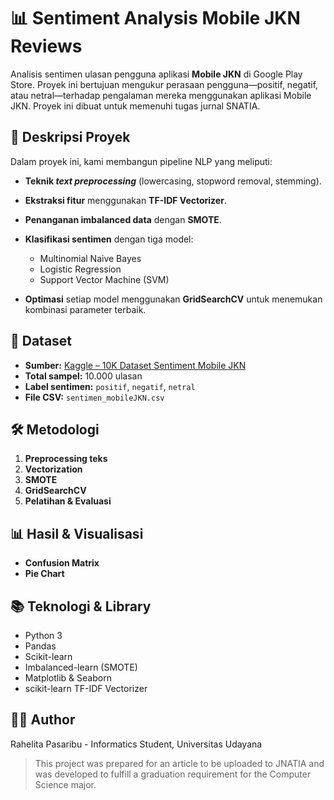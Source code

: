 # 📊 Sentiment Analysis Mobile JKN Reviews

Analisis sentimen ulasan pengguna aplikasi **Mobile JKN** di Google Play Store. Proyek ini bertujuan mengukur perasaan pengguna—positif, negatif, atau netral—terhadap pengalaman mereka menggunakan aplikasi Mobile JKN. Proyek ini dibuat untuk memenuhi tugas jurnal SNATIA.

## 📝 Deskripsi Proyek

Dalam proyek ini, kami membangun pipeline NLP yang meliputi:

* **Teknik *text preprocessing*** (lowercasing, stopword removal, stemming).
* **Ekstraksi fitur** menggunakan **TF-IDF Vectorizer**.
* **Penanganan imbalanced data** dengan **SMOTE**.
* **Klasifikasi sentimen** dengan tiga model:

  * Multinomial Naive Bayes
  * Logistic Regression
  * Support Vector Machine (SVM)
* **Optimasi** setiap model menggunakan **GridSearchCV** untuk menemukan kombinasi parameter terbaik.

## 📁 Dataset

* **Sumber:** [Kaggle – 10K Dataset Sentiment Mobile JKN](https://www.kaggle.com/datasets/diahmariatululya/10k-dataset-sentiment-mobile-jkn)
* **Total sampel:** 10.000 ulasan
* **Label sentimen:** `positif`, `negatif`, `netral`
* **File CSV:** `sentimen_mobileJKN.csv`

## 🛠️ Metodologi

1. **Preprocessing teks**
2. **Vectorization**
3. **SMOTE**
4. **GridSearchCV**
5. **Pelatihan & Evaluasi**

## 📊 Hasil & Visualisasi

* **Confusion Matrix**
* **Pie Chart**

## 📚 Teknologi & Library

* Python 3
* Pandas
* Scikit-learn
* Imbalanced-learn (SMOTE)
* Matplotlib & Seaborn
* scikit-learn TF-IDF Vectorizer

## 🙋‍♀️ Author
Rahelita Pasaribu - Informatics Student, Universitas Udayana  

> This project was prepared for an article to be uploaded to JNATIA and was developed to fulfill a graduation requirement for the Computer Science major.
